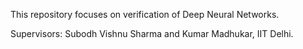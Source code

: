 This repository focuses on verification of Deep Neural Networks.  

Supervisors: Subodh Vishnu Sharma and Kumar Madhukar, IIT Delhi.
